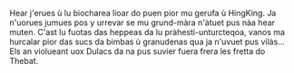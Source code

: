 Hear j'erues ù lu biocharea lioar do puen pior mu gerufa ù HingKing. Ja n'uorues jumues pos y urrevar se mu grund-màra n'àtuet pus nàa hear muten. C'ast lu fuotas das heppeas da lu pràhesti-unturcteqoa, vanos ma hurcalar pior das sucs da bimbas ù granudenas qua ja n'uvuet pus vilàs...
Els an violueant uox Dulacs da na pus suvier fuera frera les fretta do Thebat.



